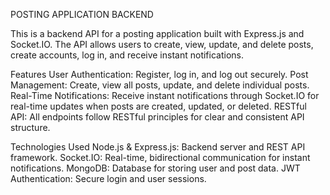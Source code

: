 POSTING APPLICATION BACKEND


This is a backend API for a posting application built with Express.js and Socket.IO. The API allows users to create, view, update, and delete posts, create accounts, log in, and receive instant notifications.

Features
User Authentication: Register, log in, and log out securely.
Post Management: Create, view all posts, update, and delete individual posts.
Real-Time Notifications: Receive instant notifications through Socket.IO for real-time updates when posts are created, updated, or deleted.
RESTful API: All endpoints follow RESTful principles for clear and consistent API structure.


Technologies Used
Node.js & Express.js: Backend server and REST API framework.
Socket.IO: Real-time, bidirectional communication for instant notifications.
MongoDB: Database for storing user and post data.
JWT Authentication: Secure login and user sessions.
